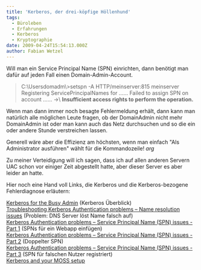 ```yaml
---
title: 'Kerberos, der drei-köpfige Höllenhund'
tags:
  - Büroleben
  - Erfahrungen
  - Kerberos
  - Kryptographie
date: 2009-04-24T15:54:13.000Z
author: Fabian Wetzel
---
```


Will man ein Service Principal Name (SPN) einrichten, dann benötigt man dafür auf jeden Fall einen Domain-Admin-Account. 
> C:\Usersdomadm\\>setspn -A HTTP/meinserver:815 meinserver     
> Registering ServicePrincipalNames for …… Failed to assign SPN on account …… \->\\ **Insufficient access rights to perform the operation.**  

Wenn man dann immer noch besagte Fehlermeldung erhält, dann kann man natürlich alle möglichen Leute fragen, ob der DomainAdmin nicht mehr DomainAdmin ist oder man kann auch das Netz durchsuchen und so die ein oder andere Stunde verstreichen lassen.

Generell wäre aber die Effizienz am höchsten, wenn man einfach "Als Administrator ausführen" wählt für die Kommandozeile! *arg*

Zu meiner Verteidigung will ich sagen, dass ich auf allen anderen Servern UAC schon vor einiger Zeit abgestellt hatte, aber dieser Server es aber leider an hatte.

Hier noch eine Hand voll Links, die Kerberos und die Kerberos-bezogene Fehlerdiagnose erläutern:

[Kerberos for the Busy Admin](http://blogs.technet.com/askds/archive/2008/03/06/kerberos-for-the-busy-admin.aspx) (Kerberos Überblick)    
[Troubleshooting Kerberos Authentication problems – Name resolution issues](http://blogs.technet.com/askds/archive/2008/05/14/troubleshooting-kerberos-authentication-problems-name-resolution-issues.aspx) (Problem: DNS Server löst Name falsch auf)    
[Kerberos Authentication problems – Service Principal Name (SPN) issues - Part 1](http://blogs.technet.com/askds/archive/2008/05/29/kerberos-authentication-problems-service-principal-name-spn-issues-part-1.aspx) (SPNs für ein Webapp einfügen)    
[Kerberos Authentication problems – Service Principal Name (SPN) issues - Part 2](http://blogs.technet.com/askds/archive/2008/06/09/kerberos-authentication-problems-service-principal-name-spn-issues-part-2.aspx) (Doppelter SPN)    
[Kerberos Authentication problems – Service Principal Name (SPN) issues - Part 3](http://blogs.technet.com/askds/archive/2008/06/11/kerberos-authentication-problems-service-principal-name-spn-issues-part-3.aspx) (SPN für falschen Nutzer registriert)    
[Kerberos and your MOSS setup](http://k2underground.com/blogs/johnny/archive/2008/05/10/kerberos-and-your-moss-setup.aspx)


